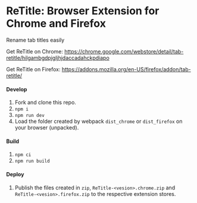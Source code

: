 # ReTitle: Browser Extension for Chrome and Firefox

Rename tab titles easily

Get ReTitle on Chrome: https://chrome.google.com/webstore/detail/tab-retitle/hilgambgdpjgljhjdaccadahckpdiapo

Get ReTitle on Firefox: https://addons.mozilla.org/en-US/firefox/addon/tab-retitle/

#### Develop

1. Fork and clone this repo.
1. `npm i`
1. `npm run dev`
1. Load the folder created by webpack `dist_chrome` or `dist_firefox` on your browser (unpacked).

#### Build

1. `npm ci`
1. `npm run build`

#### Deploy

1. Publish the files created in `zip`, `ReTitle-<vesion>.chrome.zip` and `ReTitle-<vesion>.firefox.zip` to the respective extension stores.
